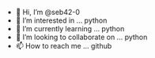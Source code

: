 - 👋 Hi, I’m @seb42-0
- 👀 I’m interested in ... python
- 🌱 I’m currently learning ... python
- 💞️ I’m looking to collaborate on ... python
- 📫 How to reach me ... github

<!---
seb42-0/seb42-0 is a ✨ special ✨ repository because its `README.md` (this file) appears on your GitHub profile.
You can click the Preview link to take a look at your changes.
--->
